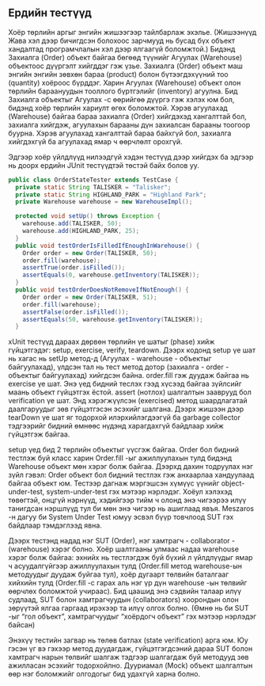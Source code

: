 ## Ердийн тестүүд

Хоёр төрлийн аргыг энгийн жишээгээр тайлбарлаж эхэлье. (Жишээнүүд Жава хэл дээр бичигдсэн болохоос зарчмууд нь бусад бүх объект хандалтад програмчлалын хэл дээр ялгаагүй боломжтой.) Бидэнд Захиалга (Order) объект байгаа бөгөөд түүнийг Агуулах (Warehouse) объектоос дүүргэлт хийгддэг гэж үзье. Захиалга (Order) объект маш энгийн энгийн зөвхөн бараа (product) болон бүтээгдэхүүний тоо (quantity) хоёроос бүрддэг. Харин Агуулах (Warehouse) объект олон төрлийн бараануудын тооллого бүртгэлийг (inventory) агуулна. Бид Захиалга объектыг Агуулах -с өөрийгөө дүүргэ гэж хэлэх юм бол, бидэнд хоёр төрлийн хариулт өгөх боломжтой. Хэрэв агуулахад (Warehouse) байгаа бараа захиалга (Order) хийгдэхэд хангалттай бол, захиалга хийгдэж, агуулахын барааны дүн захиалсан барааны тоогоор буурна. Хэрэв агуулахад хангалттай бараа байхгүй бол, захиалга хийгдэхгүй ба агуулахад ямар ч өөрчлөлт орохгүй.

Эдгээр хоёр үйлдлүүд нилээдгүй хэдэн тестүүд дээр хийгдэх ба эдгээр нь доорх ердийн JUnit тестүүдтэй төстэй байх болов уу.

```java
public class OrderStateTester extends TestCase {
  private static String TALISKER = "Talisker";
  private static String HIGHLAND_PARK = "Highland Park";
  private Warehouse warehouse = new WarehouseImpl();

  protected void setUp() throws Exception {
    warehouse.add(TALISKER, 50);
    warehouse.add(HIGHLAND_PARK, 25);
  }
  public void testOrderIsFilledIfEnoughInWarehouse() {
    Order order = new Order(TALISKER, 50);
    order.fill(warehouse);
    assertTrue(order.isFilled());
    assertEquals(0, warehouse.getInventory(TALISKER));
  }
  public void testOrderDoesNotRemoveIfNotEnough() {
    Order order = new Order(TALISKER, 51);
    order.fill(warehouse);
    assertFalse(order.isFilled());
    assertEquals(50, warehouse.getInventory(TALISKER));
  }
```
  
xUnit тестүүд дараах дөрвөн төрлийн үе шатыг (phase) хийж гүйцэтгэдэг: setup, exercise, verify, teardown. Дээрх кодонд setup үе шат нь хагас нь setUp метод-д (Агуулах - warehouse -  объектыг байгуулахад), үлдсэн тал нь тест метод дотор (захиалга - order -  объектыг байгуулахад) хийгдсэн байна. order.fill гэж дуудаж байгаа нь exercise үе шат. Энэ үед бидний теслэх гээд хүсээд байгаа зүйлсийг маань объект гүйцэтгэх ёстой. assert (нотлох) шалгалтын зааврууд бол verification үе шат. Энд хэрэгжүүлсэн (exercised) метод шаардлагатай даалгаруудыг зөв гүйцэтгэсэн эсэхийг шалгана. Дээрх жишээн дээр tearDown үе шат яг тодорхой илэрхийлэгдээгүй ба garbage collector тэдгээрийг бидний өмнөөс нүдэнд харагдахгүй байдлаар хийж гүйцэтгэж байгаа.

setup үед бид 2 төрлийн объектыг үүсгэж байгаа. Order бол бидний тестлэж буй класс харин Order.fill -ыг ажиллуулахын тулд бидэнд Warehouse объект мөн хэрэг болж байгаа. Дээрхд дахин тодруулах нэг зүйл гэвэл: Order объект бол бидний тестлэх гэж анхаарлаа хандуулаад байгаа объект юм. Тестээр дагнаж мэргэшсэн хүмүүс үүнийг object-under-test, system-under-test гэх мэтээр нэрлэдэг. Хоёул хэлэхэд төвөгтэй, онцгүй нэрнүүд, хэдийгээр тийм ч олонд энэ чигээрээ илүү танигдсан нэршлүүд тул би мөн энэ чигээр нь ашиглаад явъя. Meszaros -н дагуу би System Under Test юмуу эсвэл бүүр товчлоод SUT гэх байдлаар тэмдэглээд явна.

Дээрх тестэнд надад нэг SUT (Order), нэг хамтрагч - collaborator - (warehouse) хэрэг болно. Хоёр шалтгааны улмаас надаа warehouse хэрэг болж байгаа: эхнийх нь тестлэгдэж буй бүхий л үйлдлүүдыг ямар ч асуудалгүйгээр ажиллуулахын тулд (Order.fill метод warehouse-ын методуудыг дуудаж буйгаа тул), хоёр дугаарт төлвийн баталгааг хийхийн тулд (Order.fill -с гарах аль нэг үр дүн warehouse -ын төлвийг өөрчлөх боломжтой учираас). Бид цаашид энэ сэдвийн талаар илүү судлаад, SUT болон хамтрагчуудын (collaborators) хоорондын олон зөрүүтэй ялгаа гаргаад ирэхээр та илүү олгох болно. (Өмнө нь би SUT -ыг “гол объект”, хамтрагчуудыг “хоёрдогч объект” гэх мэтээр нэрлэдэг байсан)

Энэхүү тестийн загвар нь төлөв батлах (state verification) арга юм. Юу гэсэн үг вэ гэхээр метод дуудагдаж, гүйцэтгэгдсэний дараа SUT болон хамтрагч нарын төлвийг шалгаж тэдгээр шалгагдаж буй методууд зөв ажилласан эсэхийг тодорхойлно. Дууриамал (Mock) объект шалгалтын өөр нэг боломжийг олгодогыг бид удахгүй харна болно.